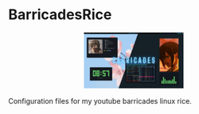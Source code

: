 # BarricadesRice
<p align="center">
<img src="https://github.com/xfcisco/BarricadesRice/blob/main/Barricades.png?raw=true" alt="logo" width="200"/>
</p>
Configuration files for my youtube barricades linux rice.

